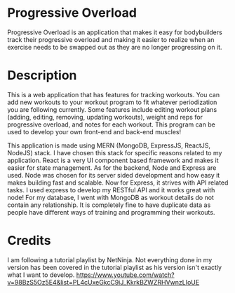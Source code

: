 # Progressive Overload

Progressive Overload is an application that makes it easy for bodybuilders track their progressive overload and making it easier to realize when an exercise needs to be swapped out as they are no longer progressing on it.

# Description

This is a web application that has features for tracking workouts. You can add new workouts to your workout program to fit whatever periodization you are following currently. Some features include editing workout plans (adding, editing, removing, updating workouts), weight and reps for progressive overload, and notes for each workout. This program can be used to develop your own front-end and back-end muscles!

This application is made using MERN (MongoDB, ExpressJS, ReactJS, NodeJS) stack. I have chosen this stack for specific reasons related to my application. React is a very UI component based framework and makes it easier for state management. As for the backend, Node and Express are used. Node was chosen for its server sided development and how easy it makes building fast and scalable. Now for Express, it strives with API related tasks. I used express to develop my RESTful API and it works great with node! For my database, I went with MongoDB as workout details do not contain any relationship. It is completely fine to have duplicate data as people have different ways of training and programming their workouts.

# Credits

I am following a tutorial playlist by NetNinja. Not everything done in my version has been covered in the tutorial playlist as his version isn't exactly what I want to develop. https://www.youtube.com/watch?v=98BzS5Oz5E4&list=PL4cUxeGkcC9iJ_KkrkBZWZRHVwnzLIoUE
